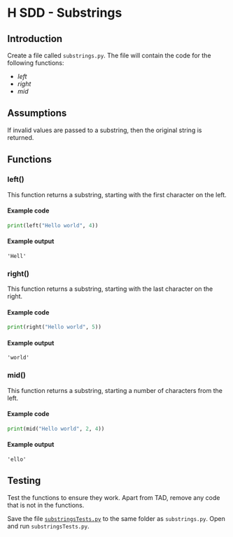# H SDD - Substrings


## Introduction

Create a file called `substrings.py`.  The file will contain the code for the following functions:

* _left_
* _right_
* _mid_


## Assumptions

If invalid values are passed to a substring, then the original string is returned.


## Functions


### left()

This function returns a substring, starting with the first character on the left.

#### Example code

``` python
print(left("Hello world", 4))
```

#### Example output

```
'Hell'
```


### right()

This function returns a substring, starting with the last character on the right.

#### Example code

``` python
print(right("Hello world", 5))
```

#### Example output

```
'world'
```


### mid()

This function returns a substring, starting a number of characters from the left.

#### Example code

``` python
print(mid("Hello world", 2, 4))
```

#### Example output

```
'ello'
```


## Testing

Test the functions to ensure they work.  Apart from TAD, remove any code that is not in the functions.

Save the file [`substringsTests.py`](assets/substringsTests.py) to the same folder as `substrings.py`.  Open and run `substringsTests.py`.

